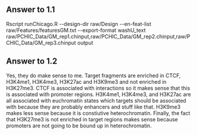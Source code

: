 ## Answer to 1.1 ##

Rscript runChicago.R --design-dir raw/Design --en-feat-list raw/Features/featuresGM.txt --export-format washU_text raw/PCHIC_Data/GM_rep1.chinput,raw/PCHIC_Data/GM_rep2.chinput,raw/PCHIC_Data/GM_rep3.chinput output

## Answer to 1.2 ##

Yes, they do make sense to me. Target fragments are enriched in CTCF, H3K4me1, H3K4me3, H3K27ac and H3K9me3 and not enriched in H3K27me3. CTCF is associated with interactions so it makes sense that this is associated with promoter regions. H3K4me1, H3K4me3, and H3K27ac are all associated with euchromatin states which targets should be associated with because they are probably enhancers and stuff like that. H3K9me3 makes less sense because it is constiutive heterochromatin. Finally, the fact that H3K27me3 is not enriched in target regions makes sense because promoters are not going to be bound up in heterochromatin.